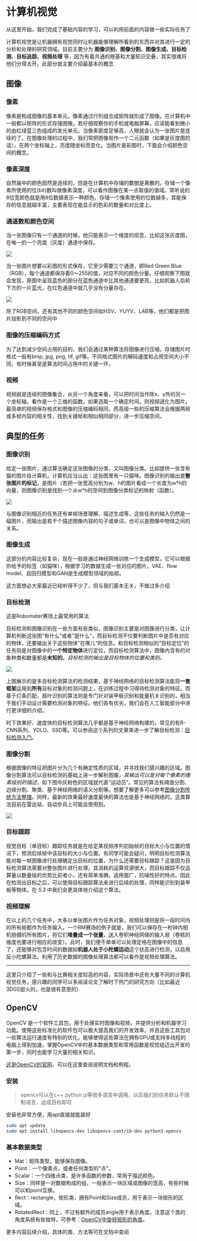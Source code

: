 # 计算机视觉
从这里开始，我们完成了基础内容的学习，可以利用前面的内容做一些实际任务了

计算机视觉是让机器拥有视觉同时让机器能够理解所看到的东西并对其进行一定的分析和处理的研究领域。目前主要分为 **图像识别、图像分割、图像生成、目标检测、目标追踪、视频处理** 等，因为有着共通的根基和大量知识交叠，其实很难将他们分得太开。此部分就主要介绍最基本的概念

## 图像
### 像素
像素是构成图像的基本单元，像素通过行列组合成矩阵就形成了图像。在计算机中一般都以矩阵的形式存储图像。若仔细观察你的手机或电脑屏幕，应该能看到微小的由红绿蓝三色组成的发光单元。当像素密度足够高，人眼就会认为一张图片是连续的了。在图像处理的过程中，我们常把图像视作一个二元函数（如果是灰度图的话），在两个坐标轴上，亮度随坐标而变化。当图片是彩图时，下面会介绍颜色空间的概念。

### 像素深度
自然届中的颜色固然是连续的，但是在计算机中存储的数据是离散的。存储一个像素所使用的位(bit)数叫做像素深度，可以看作图像在某一点取值的值域。常听说的8位宽颜色就是用8位数据表示一种颜色，存储一个像素使用的位数越多，其能保存的信息就越丰富，主要表现在能显示的色彩的数量和对比度上。

### 通道数和颜色空间
当一张图像只有一个通道的时候，他只能表示一个维度的信息，比如这张灰度图，在唯一的一个亮度（灰度）通道中保存。

![](/herogray.jpg)

当一张图片想要以彩图的形式保存，它至少需要三个通道，即Red Green Blue（RGB），每个通道都保存着0～255的值，对应不同的颜色分量。仔细观察下图就会发现，原图中呈现蓝色的部分在蓝色通道中比其他通道要更亮，比如机器人后轮下方的一片蓝光，在红色通道中就几乎没有分量存在。

![](/rgbsplit.png)

除了RGB空间，还有其他不同的颜色空间如HSV、YUYV、LAB等，他们都是把图片投影到不同的空间中

### 图像的压缩编码方式
为了达到减少空间占用的目的，我们会通过某种算法将图像进行压缩。存储图片时格式一般有bmp, jpg, png, tif, gif等。不同格式图片的解码速度和占用空间大小不同，有时候甚至是算法时间占用中的关键一环。

### 视频

视频就是连续的图像集合，从另一个角度来看，可以把时间当作除x、y外的另一个坐标轴，看作是一个三维的函数。如果选取一个确定时间，则视频退化为图片。最简单的视频保存格式和图像的压缩编码相同，而高级一些的压缩算法会根据两帧或多帧内容的相关性，找到关键帧和相似相同部分，进一步压缩空间。

## 典型的任务
### 图像识别
给定一张图片，通过算法确定这张图像的分类，又叫图像分类。比如提供一张含有猫的图片给计算机，计算机应当认出：这张图里有一只猫咪。图像识别的输出是**整张图片的标记**，是图片（若把一张宽高分别为w、h的图片看成一个长度为w\*h的向量，则图像识别是找到一个从w\*h的空间到图像分类标记的映射（函数）。

![](/imageclassification.png)

与图像识别相近的任务还有单帧场景理解、描述生成等，这些任务的输入仍然是一幅图片，而输出是若干个描述图像内容的句子或单词，也可以是图像中物体之间的关系。

### 图像生成
这部分的内容比较复杂，现在一般是通过神经网络训练一个生成模型，它可以根据你给予的标签（如猫咪），根据学习的数据生成一张对应的图片。VAE、flow model、自回归模型和GAN是生成模型领域的始祖。

这方面想必大家最近已经听得不少了，但与我们基本无关，不做过多介绍

### 目标检测
这是Robomater赛场上最常用的算法

目标检测和图像识别在一些方面有些类似，图像识别主要是对图像进行分类，让计算机判断这张图“有什么”或者”是什么“，而目标检测不仅要判断图片中是否有对应的物体，还要输出关于这些物体”在哪儿“的信息。和目标检测相似的“目标定位”的任务则是对图像中的**一个特定物体**进行定位，而目标检测算法中，图像内含有的对象种类和数量都是**未知的**。*目标检测的输出是目标物体的位置和类别。*

![](/objdetect.jpg)

上图展示的是多目标检测算法的检测结果，基于神经网络的目标检测算法能将**一套框架**运用到**所有**目标对象的检测问题上，在训练过程中习得待检测对象的特征。而基于灯条匹配、扇叶识别的算法则是专门针对装甲板识别和能量机关识别的，相当于我们手动设计需要检测对象的特征。他们各有优劣，我们会在人工智能部分中进行更详细的介绍。

时下效果好、速度快的目标检测算法几乎都是基于神经网络构建的，常见的有R-CNN系列、YOLO、SSD等。可以参阅这个系列的文章来进一步了解目标检测：[目标检测入门](https://zhuanlan.zhihu.com/p/34142321)。

### 图像分割
根据图像的特征把图片分为几个有确定性质的区域，并寻找我们感兴趣的区域。图像分割算法可以目标检测的基础上进一步解析图像，*其输出可以是对每个像素的像素级别的描述*，如下图中灰粉色的区域就代表“运动员”。常见的算法有阈值分割、边缘分割、聚类、基于神经网络的语义分割等。想要了解更多可以参考[图像分割传统方法整理](https://zhuanlan.zhihu.com/p/30732385)。同样，最新的效果最好速度最快的算法也是基于神经网络的。这类算法目前在雷达站、自动步兵上可能会使用到。
  
![](/sam.jpg)
  
### 目标跟踪
视觉目标（单目标）跟踪任务就是在给定某视频序列初始帧的目标大小与位置的情况下，预测后续帧中该目标的大小与位置。有同学可能会疑问，明明目标检测算法能对每一帧图像进行处理确定出目标的位置，为什么还需要目标跟踪？这是因为目标检测算法需要对整张图片进行处理，其消耗的运算资源很大，而目标跟踪不仅运算量以数量级的优势比前者小，还有简单准确，适用面广，抗噪性好的特点。因此在检测出目标之后，可以使用目标跟踪算法来进行后续的处理，同样能识别到装甲板等物体。在 *5.3* 中我们会更具体地介绍这个算法。

### 视频理解
在以上的几个任务中，大多以单张图片作为任务对象，视频处理则是将一段时间内的所有帧都作为任务输入。一个RM赛场的例子就是，我们可以保存在一秒钟内相机拍摄的所有图片，将它们**堆叠成一个张量**，送入卷积神经网络的输入层（卷核的维度也要进行相应的改变）。此时，我们便不单单可以处理定格在图像中的信息了，还能够对包含时间的数据如**机器人处于小陀螺运动**这个状态进行检测，以启用反小陀螺算法。利用了历史数据的图像处理算法都可以看作是视频处理算法。

---

这里只介绍了一些和与比赛相关度较高的内容，实际场景中还有大量不同的计算机视觉任务，感兴趣的同学可以多阅读论文了解时下热门的研究方向（比如最近3DGS挺火的，也是很有意思的）

## OpenCV
OpenCV 是一个软件工具包，用于处理实时图像和视频，并提供分析和机器学习功能。使用这些标准化的软件包可以极大提高我们的开发效率，并且这些工具包对一些算法运行速度有特别的优化，能够使得这些算法在拥有GPU或支持多线程的电脑上得到加速。掌握OpenCV中的基本数据类型和常用函数是视觉组迈出开发的第一步，同时也能学习大量的相关知识。

[这是OpenCV的官网](https://opencv.org/)，可以在这里查阅说明文档和例程。

### 安装
> opencv可以在c++ python js等很多语言中调用，以后我们的任务默认不限制语言，达成目标即可

安装也非常方便，用apt直接就能装好

``` bash
sudo apt update
sudo apt install libopencv-dev libopencv-contrib-dev python3-opencv
```

### 基本数据类型
- Mat：矩阵类型，能够保存图像。
- Point：一个像素点，或者任何类型的“点”。
- Scalar：一个四维点类，是许多函数的参数，常用于描述颜色。
- Size：同样是一对数据构成的组，一般表示一块区域或图像的宽高，有些时候可以和point互换。
- Rect：rectangle，矩形类，拥有Point和Size成员，用于表示一块矩形的区域。
- RotatedRect：同上，不过有额外的成员angle用于表示角度。注意这个类的角度系统有些独特，可参考：[OpenCV中旋转矩形的角度](https://blog.csdn.net/heroacool/article/details/105410202)。

更多内容后续介绍，具体的类、方法等可在文档中查阅
